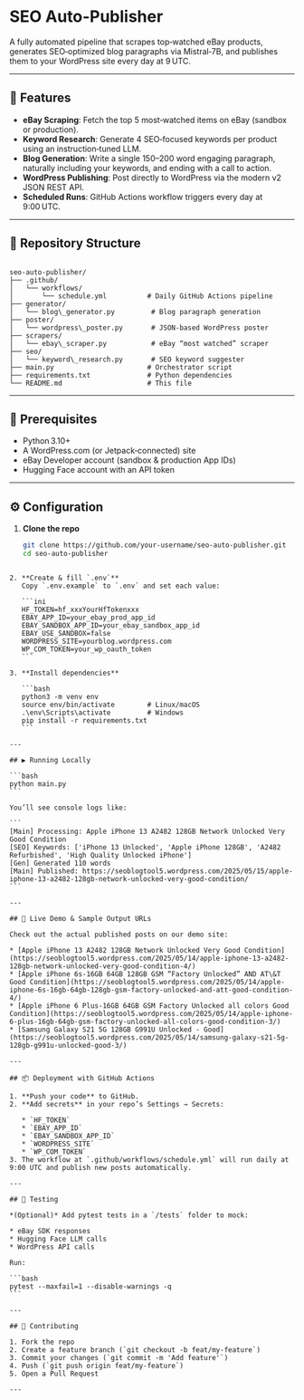 # SEO Auto‑Publisher

A fully automated pipeline that scrapes top‑watched eBay products, generates SEO‑optimized blog paragraphs via Mistral‑7B, and publishes them to your WordPress site every day at 9 UTC.

---

## 🚀 Features

- **eBay Scraping**: Fetch the top 5 most‑watched items on eBay (sandbox or production).  
- **Keyword Research**: Generate 4 SEO‑focused keywords per product using an instruction‑tuned LLM.  
- **Blog Generation**: Write a single 150–200 word engaging paragraph, naturally including your keywords, and ending with a call to action.  
- **WordPress Publishing**: Post directly to WordPress via the modern v2 JSON REST API.  
- **Scheduled Runs**: GitHub Actions workflow triggers every day at 9:00 UTC.  

---

## 📁 Repository Structure

```

seo-auto-publisher/
├── .github/
│   └── workflows/
│       └── schedule.yml          # Daily GitHub Actions pipeline
├── generator/
│   └── blog\_generator.py         # Blog paragraph generation
├── poster/
│   └── wordpress\_poster.py       # JSON‑based WordPress poster
├── scrapers/
│   └── ebay\_scraper.py           # eBay “most watched” scraper
├── seo/
│   └── keyword\_research.py       # SEO keyword suggester
├── main.py                       # Orchestrator script
├── requirements.txt              # Python dependencies
└── README.md                     # This file

````

---

## 🔧 Prerequisites

- Python 3.10+  
- A WordPress.com (or Jetpack‑connected) site  
- eBay Developer account (sandbox & production App IDs)  
- Hugging Face account with an API token  

---

## ⚙️ Configuration

1. **Clone the repo**  
   ```bash
   git clone https://github.com/your‑username/seo‑auto‑publisher.git
   cd seo-auto-publisher
````

2. **Create & fill `.env`**
   Copy `.env.example` to `.env` and set each value:

   ```ini
   HF_TOKEN=hf_xxxYourHfTokenxxx
   EBAY_APP_ID=your_ebay_prod_app_id
   EBAY_SANDBOX_APP_ID=your_ebay_sandbox_app_id
   EBAY_USE_SANDBOX=false
   WORDPRESS_SITE=yourblog.wordpress.com
   WP_COM_TOKEN=your_wp_oauth_token
   ```

3. **Install dependencies**

   ```bash
   python3 -m venv env
   source env/bin/activate        # Linux/macOS
   .\env\Scripts\activate         # Windows
   pip install -r requirements.txt
   ```

---

## ▶️ Running Locally

```bash
python main.py
```

You’ll see console logs like:

```
[Main] Processing: Apple iPhone 13 A2482 128GB Network Unlocked Very Good Condition
[SEO] Keywords: ['iPhone 13 Unlocked', 'Apple iPhone 128GB', 'A2482 Refurbished', 'High Quality Unlocked iPhone']
[Gen] Generated 110 words
[Main] Published: https://seoblogtool5.wordpress.com/2025/05/15/apple-iphone-13-a2482-128gb-network-unlocked-very-good-condition/
```

---

## 🎯 Live Demo & Sample Output URLs

Check out the actual published posts on our demo site:

* [Apple iPhone 13 A2482 128GB Network Unlocked Very Good Condition](https://seoblogtool5.wordpress.com/2025/05/14/apple-iphone-13-a2482-128gb-network-unlocked-very-good-condition-4/)
* [Apple iPhone 6s-16GB 64GB 128GB GSM “Factory Unlocked” AND AT\&T Good Condition](https://seoblogtool5.wordpress.com/2025/05/14/apple-iphone-6s-16gb-64gb-128gb-gsm-factory-unlocked-and-att-good-condition-4/)
* [Apple iPhone 6 Plus-16GB 64GB GSM Factory Unlocked all colors Good Condition](https://seoblogtool5.wordpress.com/2025/05/14/apple-iphone-6-plus-16gb-64gb-gsm-factory-unlocked-all-colors-good-condition-3/)
* [Samsung Galaxy S21 5G 128GB G991U Unlocked - Good](https://seoblogtool5.wordpress.com/2025/05/14/samsung-galaxy-s21-5g-128gb-g991u-unlocked-good-3/)

---

## 📦 Deployment with GitHub Actions

1. **Push your code** to GitHub.
2. **Add secrets** in your repo’s Settings → Secrets:

   * `HF_TOKEN`
   * `EBAY_APP_ID`
   * `EBAY_SANDBOX_APP_ID`
   * `WORDPRESS_SITE`
   * `WP_COM_TOKEN`
3. The workflow at `.github/workflows/schedule.yml` will run daily at 9:00 UTC and publish new posts automatically.

---

## 🧪 Testing

*(Optional)* Add pytest tests in a `/tests` folder to mock:

* eBay SDK responses
* Hugging Face LLM calls
* WordPress API calls

Run:

```bash
pytest --maxfail=1 --disable-warnings -q
```

---

## 🤝 Contributing

1. Fork the repo
2. Create a feature branch (`git checkout -b feat/my-feature`)
3. Commit your changes (`git commit -m 'Add feature'`)
4. Push (`git push origin feat/my-feature`)
5. Open a Pull Request

---

